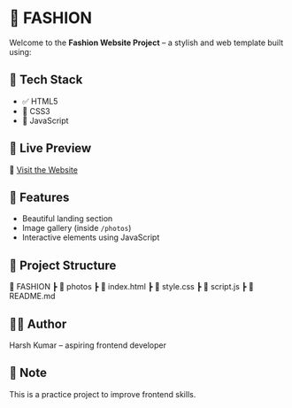 # 👗 FASHION

Welcome to the **Fashion Website Project** – a stylish and web template built using:

## 🧠 Tech Stack

- ✅ HTML5
- 🎨 CSS3
- 🧠 JavaScript

## 🚀 Live Preview

🔗 [Visit the Website](https://013harsh.github.io/FASHION/)

## 📸 Features
- Beautiful landing section
- Image gallery (inside `/photos`)
- Interactive elements using JavaScript

## 📂 Project Structure
📁 FASHION
┣ 📁 photos
┣ 📜 index.html
┣ 📜 style.css
┣ 📜 script.js
┣ 📜 README.md


## 🧑‍💻 Author
Harsh Kumar – aspiring frontend developer

## 📌 Note
This is a practice project to improve frontend skills.

